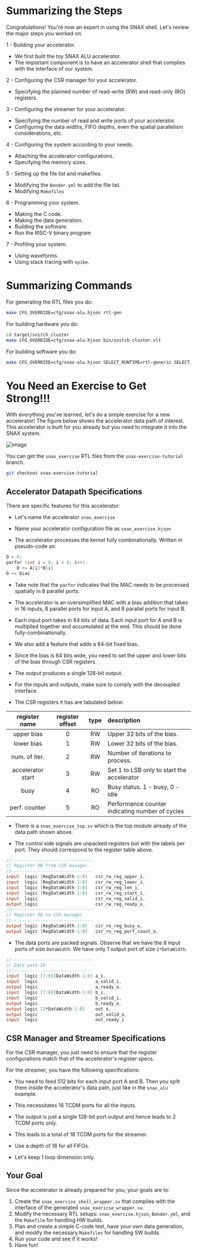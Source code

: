 # Summarizing the Steps

Congratulations! You're now an expert in using the SNAX shell. Let's review the major steps you worked on.

1 - Building your accelerator.

- We first built the toy SNAX ALU accelerator.
- The important component is to have an accelerator shell that complies with the interface of our system.

2 - Configuring the CSR manager for your accelerator.

- Specifying the planned number of read-write (RW) and read-only (RO) registers.

3 - Configuring the streamer for your accelerator.

- Specifying the number of read and write ports of your accelerator.
- Configuring the data widths, FIFO depths, even the spatial parallelism considerations, etc.

4 - Configuring the system according to your needs.

- Attaching the accelerator configurations.
- Specifying the memory sizes.

5 - Setting up the file list and makefiles.

- Modifying the `Bender.yml` to add the file list.
- Modifying `Makefiles` 

6 - Programming your system.

- Making the C code.
- Making the data generation.
- Building the software.
- Run the RISC-V binary program

7 - Profiling your system.

- Using waveforms.
- Using stack tracing with `spike`.

# Summarizing Commands

For generating the RTL files you do:

```bash
make CFG_OVERRIDE=cfg/snax-alu.hjson rtl-gen
```

For building hardware you do:

```bash
cd target/snitch_cluster
make CFG_OVERRIDE=cfg/snax-alu.hjson bin/snitch_cluster.vlt
```

For building software you do:

```bash
make CFG_OVERRIDE=cfg/snax-alu.hjson SELECT_RUNTIME=rtl-generic SELECT_TOOLCHAIN=llvm-generic sw
```

# You Need an Exercise to Get Strong!!!

With everything you've learned, let's do a simple exercise for a new accelerator! The figure below shows the accelerator data path of interest. This accelerator is built for you already but you need to integrate it into the SNAX system.

![image](https://github.com/KULeuven-MICAS/snax_cluster/assets/26665295/28f30943-75e0-455b-bb32-957651ba720e)

You can get the `snax_exercise` RTL files from the `snax-exercise-tutorial` branch.

```bash
git checkout snax-exercise-tutorial
```

## Accelerator Datapath Specifications

There are specific features for this accelerator:

- Let's name the accelerator `snax_exercise`

- Name your accelerator configuration file as `snax_exercise.hjson`

- The accelerator processes the kernel fully combinationally. Written in pseudo-code as:

```C
O = 0;
parfor (int i = 0; i < 8; i++):
    O += A[i]*B[i]
O += bias
```

- Take note that the `parfor` indicates that the MAC needs to be processed spatially in 8 parallel ports.

- The accelerator is an oversimplified MAC with a bias addition that takes in 16 inputs, 8 parallel ports for input A, and 8 parallel ports for input B.

- Each input port takes in 64 bits of data. Each input port for A and B is multiplied together and accumulated at the end. This should be done fully-combinationally.

- We also add a feature that adds a 64-bit fixed bias.

- Since the bias is 64 bits wide, you need to set the upper and lower bits of the bias through CSR registers.

- The output produces a single 128-bit output.

- For the inputs and outputs, make sure to comply with the decoupled interface.

- The CSR registers it has are tabulated below:

| register name     | register offset  | type    | description                                         |
| :---------------: | :--------------: | :-----: |:--------------------------------------------------- |
| upper bias        | 0                | RW      | Upper 32 bits of the bias.                          |
| lower bias        | 1                | RW      | Lower 32 bits of the bias.                          |
| num. of iter.     | 2                | RW      | Number of iterations to process.                    |
| accelerator start | 3                | RW      | Set 1 to LSB only to start the accelerator          |
| busy              | 4                | RO      | Busy status. 1 - busy, 0 - idle                     |
| perf. counter     | 5                | RO      | Performance counter indicating number of cycles     |

- There is a `snax_exercise_top.sv` which is the top module already of the data path shown above.

- The control side signals are unpacked registers but with the labels per port. They should correspond to the register table above.

```verilog
//-------------------------------
// Register RW from CSR manager
//-------------------------------
input  logic [RegDataWidth-1:0]   csr_rw_reg_upper_i,
input  logic [RegDataWidth-1:0]   csr_rw_reg_lower_i,
input  logic [RegDataWidth-1:0]   csr_rw_reg_len_i,
input  logic [RegDataWidth-1:0]   csr_rw_reg_start_i,
input  logic                      csr_rw_reg_valid_i,
output logic                      csr_rw_reg_ready_o,
//-------------------------------
// Register RO to CSR manager
//-------------------------------
output logic [RegDataWidth-1:0]   csr_ro_reg_busy_o,
output logic [RegDataWidth-1:0]   csr_ro_reg_perf_count_o,
```

- The data ports are packed signals. Observe that we have the 8 input ports of size `DataWidth`. We have only 1 output port of size `2*DataWidth`.

```verilog
//-------------------------------
// Data path IO
//-------------------------------
input  logic [7:0][DataWidth-1:0] a_i,
input  logic                      a_valid_i,
output logic                      a_ready_o,
input  logic [7:0][DataWidth-1:0] b_i,
input  logic                      b_valid_i,
output logic                      b_ready_o,
output logic [2*DataWidth-1:0]    out_o,
output logic                      out_valid_o,
input  logic                      out_ready_i
```


## CSR Manager and Streamer Specifications

For the CSR manager, you just need to ensure that the register configurations match that of the accelerator's register specs.

For the streamer, you have the following specifications:

- You need to feed 512 bits for each input port A and B. Then you split them inside the accelerator's data path, just like in the `snax_alu` example.

- This necessitates 16 TCDM ports for all the inputs.

- The output is just a single 128-bit port output and hence leads to 2 TCDM ports only.

- This leads to a total of 18 TCDM ports for the streamer.

- Use a depth of 16 for all FIFOs.

- Let's keep 1 loop dimension only.

## Your Goal

Since the accelerator is already prepared for you, your goals are to:

1. Create the `snax_exercise_shell_wrapper.sv` that complies with the interface of the generated `snax_exericse_wrapper.sv`.
2. Modify the necessary RTL setups: `snax_exercise.hjson`, `Bender.yml`, and the `Makefile` for handling HW builds.
3. Plan and create a simple C-code test, have your own data generation, and modify the necessary `Makefiles` for handling SW builds.
4. Run your code and see if it works!
5. Have fun!


